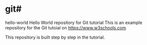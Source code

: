 # git# 
hello-world
Hello World repository for Git tutorial
This is an example repository for the Git tutoial on https://www.w3schools.com

This repository is built step by step in the tutorial. 